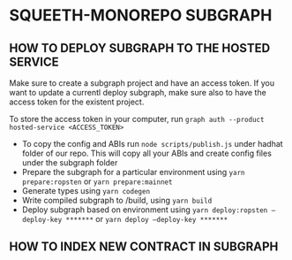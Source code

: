 # SQUEETH-MONOREPO SUBGRAPH

## HOW TO DEPLOY SUBGRAPH TO THE HOSTED SERVICE

Make sure to create a subgraph project and have an access token. If you want to update a currentl deploy subgraph, make sure also to have the access token for the existent project.

To store the access token in your computer, run `graph auth --product hosted-service <ACCESS_TOKEN>`

- To copy the config and ABIs run `node scripts/publish.js` under hadhat folder of our repo. This will copy all your ABIs and create config files under the subgraph folder
- Prepare the subgraph for a particular environment using `yarn prepare:ropsten` or `yarn prepare:mainnet`
- Generate types using `yarn codegen`
- Write compiled subgraph to /build, using `yarn build`
- Deploy subgraph based on environment using `yarn deploy:ropsten —deploy-key *******` or `yarn deploy —deploy-key *******`

## HOW TO INDEX NEW CONTRACT IN SUBGRAPH